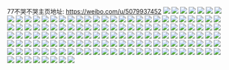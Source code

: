 77不哭不哭主页地址: https://weibo.com/u/5079937452 
![](https://wx4.sinaimg.cn/mw2000/005xMTN2ly1h9jqr02j0qj32c0340b2c.jpg) 
![](https://wx4.sinaimg.cn/mw2000/005xMTN2gy1h9jpd583nvj32c03404qt.jpg) 
![](https://wx4.sinaimg.cn/mw2000/005xMTN2gy1h9jqx9ipb3j32c0340b2d.jpg) 
![](https://wx4.sinaimg.cn/mw2000/005xMTN2gy1h9jpcutyonj32c033ykjn.jpg) 
![](https://wx4.sinaimg.cn/mw2000/005xMTN2ly1h9jqvjlmnij32c0340qv8.jpg) 
![](https://wx4.sinaimg.cn/mw2000/005xMTN2ly1h9gae73o6tj32c0340e83.jpg) 
![](https://wx4.sinaimg.cn/mw2000/005xMTN2ly1h9gaf0i9pej30w81727jf.jpg) 
![](https://wx4.sinaimg.cn/mw2000/005xMTN2ly1h9gaerb7xdj32c0340e83.jpg) 
![](https://wx4.sinaimg.cn/mw2000/005xMTN2ly1h9gadyfzfuj32c03401l0.jpg) 
![](https://wx4.sinaimg.cn/mw2000/005xMTN2ly1h9gaeftukbj32832ycx6r.jpg) 
![](https://wx4.sinaimg.cn/mw2000/005xMTN2ly1h9gaezf1ixj32c0340e83.jpg) 
![](https://wx4.sinaimg.cn/mw2000/005xMTN2ly1h9gaf1bke2j30wi1501g3.jpg) 
![](https://wx4.sinaimg.cn/mw2000/005xMTN2ly1h9gaf1yk4mj30u0140wy7.jpg) 
![](https://wx4.sinaimg.cn/mw2000/005xMTN2ly1h9fvuosh2qj30z50zkn92.jpg) 
![](https://wx4.sinaimg.cn/mw2000/005xMTN2ly1h9fvv21yzkj32c0340u0z.jpg) 
![](https://wx4.sinaimg.cn/mw2000/005xMTN2ly1h9fvv0g3coj32c02aiu0y.jpg) 
![](https://wx4.sinaimg.cn/mw2000/005xMTN2ly1h9aid26ksej32c033ze83.jpg) 
![](https://wx4.sinaimg.cn/mw2000/005xMTN2ly1h9aicyh076j32c0340x6r.jpg) 
![](https://wx4.sinaimg.cn/mw2000/005xMTN2ly1h9aidkg81oj32c03404qs.jpg) 
![](https://wx4.sinaimg.cn/mw2000/005xMTN2ly1h9aidds3xpj32c03401l0.jpg) 
![](https://wx4.sinaimg.cn/mw2000/005xMTN2ly1h9aid853s5j32c0340b2c.jpg) 
![](https://wx4.sinaimg.cn/mw2000/005xMTN2ly1h9aidl916xj30wi1h54cf.jpg) 
![](https://wx4.sinaimg.cn/mw2000/005xMTN2ly1h8ud0c4ukcj32c033x1kz.jpg) 
![](https://wx4.sinaimg.cn/mw2000/005xMTN2ly1h8ud0ey6ijj32c03401ky.jpg) 
![](https://wx4.sinaimg.cn/mw2000/005xMTN2ly1h8pr6xu7fsj32c0340hdv.jpg) 
![](https://wx4.sinaimg.cn/mw2000/005xMTN2ly1h8pr6v60gzj32c0340qv7.jpg) 
![](https://wx4.sinaimg.cn/mw2000/005xMTN2ly1h8pr75if3yj32c033xe83.jpg) 
![](https://wx4.sinaimg.cn/mw2000/005xMTN2ly1h8pr6thbv8j32c033z7wj.jpg) 
![](https://wx4.sinaimg.cn/mw2000/005xMTN2ly1h8pr6wehlzj32c0340e83.jpg) 
![](https://wx4.sinaimg.cn/mw2000/005xMTN2ly1h8pr70b9huj32c0340e83.jpg) 
![](https://wx4.sinaimg.cn/mw2000/005xMTN2ly1h8pr72v3h2j32c0340npf.jpg) 
![](https://wx4.sinaimg.cn/mw2000/005xMTN2ly1h8pr6s3prkj32c0340e83.jpg) 
![](https://wx4.sinaimg.cn/mw2000/005xMTN2ly1h8pr7od3k4j32c033xe83.jpg) 
![](https://wx4.sinaimg.cn/mw2000/005xMTN2gy1h8jv3pnolkj31jn1voe81.jpg) 
![](https://wx4.sinaimg.cn/mw2000/005xMTN2gy1h8jv3ljeh5j32c02rzhdu.jpg) 
![](https://wx4.sinaimg.cn/mw2000/005xMTN2gy1h8jv3mvstuj30wi166gvr.jpg) 
![](https://wx4.sinaimg.cn/mw2000/005xMTN2ly1h8jxp1u3msj32c02wbu0y.jpg) 
![](https://wx4.sinaimg.cn/mw2000/005xMTN2ly1h8613zaip5j32c03401kz.jpg) 
![](https://wx4.sinaimg.cn/mw2000/005xMTN2ly1h86140r7cxj32c0340x6q.jpg) 
![](https://wx4.sinaimg.cn/mw2000/005xMTN2ly1h8613xkkerj32c0340qv6.jpg) 
![](https://wx4.sinaimg.cn/mw2000/005xMTN2ly1h86144m3ltj32c033z1kz.jpg) 
![](https://wx4.sinaimg.cn/mw2000/005xMTN2ly1h86147rqgjj32c033zu0y.jpg) 
![](https://wx4.sinaimg.cn/mw2000/005xMTN2ly1h8614aets2j32c0340u0y.jpg) 
![](https://wx4.sinaimg.cn/mw2000/005xMTN2ly1h7qzq96lltj316o1kx491.jpg) 
![](https://wx4.sinaimg.cn/mw2000/005xMTN2ly1h7qzq8jafhj316p1s114t.jpg) 
![](https://wx4.sinaimg.cn/mw2000/005xMTN2ly1h7qzq7ui0dj316p1s1n9x.jpg) 
![](https://wx4.sinaimg.cn/mw2000/005xMTN2ly1h7qzq86pkmj316p1s1wr4.jpg) 
![](https://wx4.sinaimg.cn/mw2000/005xMTN2ly1h7qzq8wnx7j316p1s1dsc.jpg) 
![](https://wx4.sinaimg.cn/mw2000/005xMTN2gy1h7k4dpv3g4j32c03404qq.jpg) 
![](https://wx4.sinaimg.cn/mw2000/005xMTN2gy1h7k4dt026xj32c0302hdt.jpg) 
![](https://wx4.sinaimg.cn/mw2000/005xMTN2gy1h7k4dn6ujnj316o1kxgx0.jpg) 
![](https://wx4.sinaimg.cn/mw2000/005xMTN2gy1h7k4dkl7jxj316o1kx4ni.jpg) 
![](https://wx4.sinaimg.cn/mw2000/005xMTN2gy1h7k4diglrwj316o1kxh1k.jpg) 
![](https://wx4.sinaimg.cn/mw2000/005xMTN2gy1h7k4dm0b4lj316o1kxk5m.jpg) 
![](https://wx4.sinaimg.cn/mw2000/005xMTN2gy1h7k4dwthlwj316o1kxn9o.jpg) 
![](https://wx4.sinaimg.cn/mw2000/005xMTN2gy1h7k4dvawjaj316o1kx7jm.jpg) 
![](https://wx4.sinaimg.cn/mw2000/005xMTN2ly1h7d4o2pv51j32c033zx0z.jpg) 
![](https://wx4.sinaimg.cn/mw2000/005xMTN2ly1h7d4o1f35sj32c0340kjl.jpg) 
![](https://wx4.sinaimg.cn/mw2000/005xMTN2ly1h7d4o7iniqj32c033ze85.jpg) 
![](https://wx4.sinaimg.cn/mw2000/005xMTN2ly1h7d4o9av8rj32c0340b29.jpg) 
![](https://wx4.sinaimg.cn/mw2000/005xMTN2ly1h7d4oayhzlj32c03404qp.jpg) 
![](https://wx4.sinaimg.cn/mw2000/005xMTN2ly1h7d3hmssgfj317r1mckg9.jpg) 
![](https://wx4.sinaimg.cn/mw2000/005xMTN2ly1h7ausxqn00j32c0340x6r.jpg) 
![](https://wx4.sinaimg.cn/mw2000/005xMTN2ly1h7aut2t1zhj32c0340gz2.jpg) 
![](https://wx4.sinaimg.cn/mw2000/005xMTN2ly1h7aut8hxlsj32c03404g7.jpg) 
![](https://wx4.sinaimg.cn/mw2000/005xMTN2ly1h7austykaaj32c03407jr.jpg) 
![](https://wx4.sinaimg.cn/mw2000/005xMTN2ly1h7autdwobgj32c0340b2c.jpg) 
![](https://wx4.sinaimg.cn/mw2000/005xMTN2ly1h7av2zvrnaj32c0340x6q.jpg) 
![](https://wx4.sinaimg.cn/mw2000/005xMTN2ly1h73ylppbztj32c0340qu8.jpg) 
![](https://wx4.sinaimg.cn/mw2000/005xMTN2ly1h73ylrzk80j32c0340hdv.jpg) 
![](https://wx4.sinaimg.cn/mw2000/005xMTN2ly1h73yluaw85j32c0340qma.jpg) 
![](https://wx4.sinaimg.cn/mw2000/005xMTN2ly1h73ylnzvt1j32c03407te.jpg) 
![](https://wx4.sinaimg.cn/mw2000/005xMTN2ly1h6wzdbfrbij30uk36gqs1.jpg) 
![](https://wx4.sinaimg.cn/mw2000/005xMTN2ly1h6wzdcpqsnj30uk32lkjl.jpg) 
![](https://wx4.sinaimg.cn/mw2000/005xMTN2ly1h6wzdgx5rdj30xc34ujxw.jpg) 
![](https://wx4.sinaimg.cn/mw2000/005xMTN2gy1h6urqvfl9fj32c03404qs.jpg) 
![](https://wx4.sinaimg.cn/mw2000/005xMTN2gy1h6urqs9hwpj32c03404qs.jpg) 
![](https://wx4.sinaimg.cn/mw2000/005xMTN2gy1h6urqym71gj32c0340x6r.jpg) 
![](https://wx4.sinaimg.cn/mw2000/005xMTN2ly1h6thvobzqej322j340u0x.jpg) 
![](https://wx4.sinaimg.cn/mw2000/005xMTN2ly1h6thvhcm7zj32c0340b2a.jpg) 
![](https://wx4.sinaimg.cn/mw2000/005xMTN2ly1h6thvr6y2vj32c0340b2a.jpg) 
![](https://wx4.sinaimg.cn/mw2000/005xMTN2ly1h6thvlcialj32c033yhdv.jpg) 
![](https://wx4.sinaimg.cn/mw2000/005xMTN2ly1h6thvna1rnj32c03404qr.jpg) 
![](https://wx4.sinaimg.cn/mw2000/005xMTN2ly1h6thvptbyzj32c03404qr.jpg) 
![](https://wx4.sinaimg.cn/mw2000/005xMTN2ly1h6r6fc7l53j32c0340e84.jpg) 
![](https://wx4.sinaimg.cn/mw2000/005xMTN2ly1h6r6ewnvosj32av35se83.jpg) 
![](https://wx4.sinaimg.cn/mw2000/005xMTN2ly1h6r6f6qux9j32c03407wk.jpg) 
![](https://wx4.sinaimg.cn/mw2000/005xMTN2ly1h6r6fr91h5j32c0340niw.jpg) 
![](https://wx4.sinaimg.cn/mw2000/005xMTN2ly1h6r6finlkxj32c033z1ed.jpg) 
![](https://wx4.sinaimg.cn/mw2000/005xMTN2ly1h6r6fnq5daj32c033z4qs.jpg) 
![](https://wx4.sinaimg.cn/mw2000/005xMTN2ly1h6nu218nqjj31sc2dstl8.jpg) 
![](https://wx4.sinaimg.cn/mw2000/005xMTN2ly1h6nu15pu6hj32c03404qs.jpg) 
![](https://wx4.sinaimg.cn/mw2000/005xMTN2ly1h6nu2pq5fwj32c0340kjn.jpg) 
![](https://wx4.sinaimg.cn/mw2000/005xMTN2ly1h6nu3j9sanj32c033yqv6.jpg) 
![](https://wx4.sinaimg.cn/mw2000/005xMTN2ly1h6nu6w0lzpj31400u07ln.jpg) 
![](https://wx4.sinaimg.cn/mw2000/005xMTN2ly1h6nu6x9d5hj31400u0atf.jpg) 
![](https://wx4.sinaimg.cn/mw2000/005xMTN2ly1h6lc4sh4x1j32c033dn2h.jpg) 
![](https://wx4.sinaimg.cn/mw2000/005xMTN2ly1h6lbwwvyysj32c03401ky.jpg) 
![](https://wx4.sinaimg.cn/mw2000/005xMTN2ly1h6lb8zd2arj32c033xu0x.jpg) 
![](https://wx4.sinaimg.cn/mw2000/005xMTN2ly1h6lbwxyq0pj32c0340121.jpg) 
![](https://wx4.sinaimg.cn/mw2000/005xMTN2ly1h6lbwvx9h2j32c031pjwb.jpg) 
![](https://wx4.sinaimg.cn/mw2000/005xMTN2ly1h6lbwyofvxj32c0340x6p.jpg) 
![](https://wx4.sinaimg.cn/mw2000/005xMTN2ly1h6kb80f7u6j31be0zk11p.jpg) 
![](https://wx4.sinaimg.cn/mw2000/005xMTN2ly1h6kb80sukhj31be0zktl3.jpg) 
![](https://wx4.sinaimg.cn/mw2000/005xMTN2ly1h6kb811xffj31be0zk7ee.jpg) 
![](https://wx4.sinaimg.cn/mw2000/005xMTN2gy1h67jcywvguj31sc2ds7wi.jpg) 
![](https://wx4.sinaimg.cn/mw2000/005xMTN2gy1h67jdd5vzmj32c033xdri.jpg) 
![](https://wx4.sinaimg.cn/mw2000/005xMTN2gy1h67jds3wfij31sc2dsqv5.jpg) 
![](https://wx4.sinaimg.cn/mw2000/005xMTN2ly1h5uussazhpj31zf2qfqv5.jpg) 
![](https://wx4.sinaimg.cn/mw2000/005xMTN2ly1h5uuspok8zj31uc2j6hdt.jpg) 
![](https://wx4.sinaimg.cn/mw2000/005xMTN2ly1h5uusocn7dj32c02vd7wi.jpg) 
![](https://wx4.sinaimg.cn/mw2000/005xMTN2ly1h5uusqzd2oj32192ubu0x.jpg) 
![](https://wx4.sinaimg.cn/mw2000/005xMTN2ly1h5uusufij7j32c02re4qq.jpg) 
![](https://wx4.sinaimg.cn/mw2000/005xMTN2ly1h5uusvxti0j32852uvu0x.jpg) 
![](https://wx4.sinaimg.cn/mw2000/005xMTN2ly1h5lhzboxxhj31sc2dshdt.jpg) 
![](https://wx4.sinaimg.cn/mw2000/005xMTN2ly1h5lhz1f30tj31sc2cihdt.jpg) 
![](https://wx4.sinaimg.cn/mw2000/005xMTN2ly1h5lhyyev4nj31sc2dsb29.jpg) 
![](https://wx4.sinaimg.cn/mw2000/005xMTN2ly1h5lhz3vilcj31sc2dsnpd.jpg) 
![](https://wx4.sinaimg.cn/mw2000/005xMTN2ly1h5lhz91opmj33402c07wj.jpg) 
![](https://wx4.sinaimg.cn/mw2000/005xMTN2ly1h5lhzetpp1j31sc2dsqv5.jpg) 
![](https://wx4.sinaimg.cn/mw2000/005xMTN2gy1h5db4uraadj31sc2ds4qq.jpg) 
![](https://wx4.sinaimg.cn/mw2000/005xMTN2gy1h5db4ltx3wj31sc2dsb2a.jpg) 
![](https://wx4.sinaimg.cn/mw2000/005xMTN2gy1h5db48doqkj31sc2dsqv5.jpg) 
![](https://wx4.sinaimg.cn/mw2000/005xMTN2gy1h5db4xd5j3j30w616wn7e.jpg) 
![](https://wx4.sinaimg.cn/mw2000/005xMTN2gy1h509nn0io9j32c0340hdv.jpg) 
![](https://wx4.sinaimg.cn/mw2000/005xMTN2ly1h50e0os9y8j32c035lx6q.jpg) 
![](https://wx4.sinaimg.cn/mw2000/005xMTN2ly1h50e0lc3ojj32b635skjm.jpg) 
![](https://wx4.sinaimg.cn/mw2000/005xMTN2ly1h50e0ialmnj329z35shdu.jpg) 
![](https://wx4.sinaimg.cn/mw2000/005xMTN2ly1h4v09tc08yj329z3404qs.jpg) 
![](https://wx4.sinaimg.cn/mw2000/005xMTN2ly1h4v07kk99lj322o340npf.jpg) 
![](https://wx4.sinaimg.cn/mw2000/005xMTN2ly1h4v08ofy63j33402c0hdw.jpg) 
![](https://wx4.sinaimg.cn/mw2000/005xMTN2ly1h4v072sm2xj322m340hdv.jpg) 
![](https://wx4.sinaimg.cn/mw2000/005xMTN2ly1h4v081zqcej31tu33z7wj.jpg) 
![](https://wx4.sinaimg.cn/mw2000/005xMTN2ly1h4v09j12g5j32c033y1l0.jpg) 
![](https://wx4.sinaimg.cn/mw2000/005xMTN2gy1h4jhwm8h21j322o33zx6q.jpg) 
![](https://wx4.sinaimg.cn/mw2000/005xMTN2gy1h4jhwwyn6fj322o340kjm.jpg) 
![](https://wx4.sinaimg.cn/mw2000/005xMTN2gy1h4jhwhw14xj322o340hdu.jpg) 
![](https://wx4.sinaimg.cn/mw2000/005xMTN2gy1h4jhwt3826j322o33zu0y.jpg) 
![](https://wx4.sinaimg.cn/mw2000/005xMTN2gy1h4jhwq4un7j322o33zu0y.jpg) 
![](https://wx4.sinaimg.cn/mw2000/005xMTN2gy1h4jhxc280cj322o340e82.jpg) 
